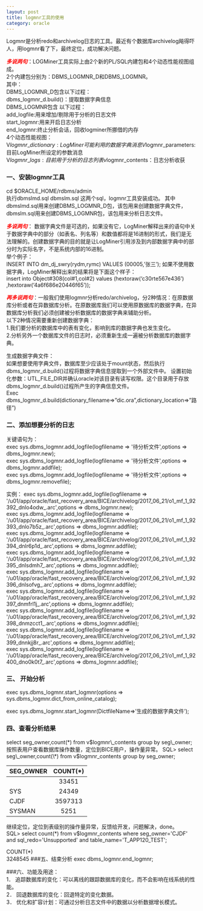 ```yaml
---
layout: post
title: logmnr工具的使用
category: oracle
---
```

Logmnr是分析redo和archivelog日志的工具。最近有个数据库archivelog飚得吓人，用logmnr看了下，最终定位，成功解决问题。

***<font color=red>多说两句</font>***：LOGMiner工具实际上由2个新的PL/SQL内建包和4个动态性能视图组成。  
2个内建包分别为：DBMS\_LOGMNR\_D和DBMS\_LOGMNR。  
其中：  
DBMS\_LOGMNR\_D包含以下过程：  dbms\_logmnr\_d.build()：提取数据字典信息  DBMS\_LOGMNR包含 以下过程：   add\_logfile:用来增加/剔除用于分析的日志文件  start\_logmnr:用来开启日志分析    end\_logmnr:终止分析会话，回收logminer所挪借的内存  
4个动态性能视图：  V$logmnr\_dictionary:LogMiner可能利用的数据字典消息  V$logmnr\_parameters:目前LogMiner所设定的参数消息  V$logmnr\_logs:目前用于分析的日志列表  v$logmnr\_contents：日志分析收获  

### 一、安装logmnr工具
cd $ORACLE_HOME/rdbms/admin  执行dbmslmd.sql  dbmslm.sql 这两个sql，logmnr工具安装成功。其中dbmslmd.sql用来创建DBMS\_LOGMNR\_D包，该包用来创建数据字典文件，dbmslm.sql用来创建DBMS\_LOGMNR包，该包用来分析日志文件。
***<font color=red>多说两句</font>***： 数据字典文件是可选的，如果没有它，LogMiner解释出来的语句中关于数据字典中的部分（如表名、列名等）和数值都将是16进制的形式，我们是无法理解的。创建数据字典的目的就是让LogMiner引用涉及到内部数据字典中的部分时为实际名字，不是系统内部的16进制。  举个例子：  INSERT INTO dm_dj_swry(rydm,rymc) VALUES (00005,’张三’);如果不使用数据字典，LogMiner解释出来的结果将是下面这个样子：  insert into Object#308(col#1,col#2) values(hextoraw(‘c30rte567e436’) ,hextoraw(‘4a6f686e20446f65’));  ***<font color=red>再多说两句</font>***：一般我们使用logmnr分析redo/archivelog，分2种情况：在原数据库分析或者在异数据库分析。在原数据库我们可以使用原数据库的数据字典，在异数据库分析我们必须创建被分析数据库的数据字典来辅助分析。  以下2种情况需要重新创建数据字典：  
1.我们要分析的数据库中的表有变化，影响到库的数据字典也发生变化。  
2.分析另外一个数据库文件的日志时，必须重新生成一遍被分析数据库的数据字典。 生成数据字典文件：  如果想要使用字典文件，数据库至少应该处于mount状态，然后执行dbms\_logmnr\_d.build()过程将数据字典信息提取到一个外部文件中。设置初始化参数：UTL\_FILE\_DIR并确认oracle对该目录有读写权限。这个目录用于存放dbms\_logmnr\_d.build()过程所产生的字典信息文件。  Exec dbms\_logmnr\_d.build(dictionary\_filename=>”dic.ora”,dictionary\_location=>”路径”)

### 二、添加想要分析的日志
关键语句为：  exec sys.dbms\_logmnr.add\_logfile(logfilename => '待分析文件',options => dbms\_logmnr.new);  exec sys.dbms\_logmnr.add\_logfile(logfilename => '待分析文件',options => dbms\_logmnr.addfile);  exec sys.dbms\_logmnr.add\_logfile(logfilename => '待分析文件',options => dbms\_logmnr.removefile);  实例：exec sys.dbms\_logmnr.add\_logfile(logfilename => '/u01/app/oracle/fast_recovery_area/BICE/archivelog/2017_06_21/o1\_mf\_1\_92392\_dnlo4odw\_.arc',options => dbms\_logmnr.new);  exec sys.dbms_logmnr.add\_logfile(logfilename => '/u01/app/oracle/fast\_recovery\_area/BICE/archivelog/2017\_06\_21/o1\_mf\_1\_92393\_dnlo7b5z\_.arc',options => dbms\_logmnr.addfile);  exec sys.dbms\_logmnr.add\_logfile(logfilename => '/u01/app/oracle/fast\_recovery\_area/BICE/archivelog/2017\_06\_21/o1\_mf\_1\_92394\_dnlr6p1d\_.arc',options => dbms\_logmnr.addfile);  exec sys.dbms\_logmnr.add\_logfile(logfilename => '/u01/app/oracle/fast\_recovery\_area/BICE/archivelog/2017\_06\_21/o1\_mf\_1\_92395\_dnlsdmh7\_.arc',options => dbms\_logmnr.addfile);  exec sys.dbms\_logmnr.add\_logfile(logfilename => '/u01/app/oracle/fast\_recovery\_area/BICE/archivelog/2017\_06\_21/o1\_mf\_1\_92396\_dnlsofvg\_.arc',options => dbms\_logmnr.addfile);  exec sys.dbms\_logmnr.add\_logfile(logfilename => '/u01/app/oracle/fast\_recovery\_area/BICE/archivelog/2017\_06\_21/o1\_mf\_1\_92397\_dnmfrl1j\_.arc',options => dbms\_logmnr.addfile);  exec sys.dbms\_logmnr.add\_logfile(logfilename => '/u01/app/oracle/fast\_recovery\_area/BICE/archivelog/2017\_06\_21/o1\_mf\_1\_92398\_dnmzcct1\_.arc',options => dbms\_logmnr.addfile);  exec sys.dbms\_logmnr.add\_logfile(logfilename => '/u01/app/oracle/fast\_recovery\_area/BICE/archivelog/2017\_06\_21/o1\_mf\_1\_92399\_dnnkjj8r\_.arc',options => dbms\_logmnr.addfile);  exec sys.dbms\_logmnr.add\_logfile(logfilename => '/u01/app/oracle/fast\_recovery\_area/BICE/archivelog/2017\_06\_21/o1\_mf\_1\_92400\_dno0k0t7\_.arc',options => dbms\_logmnr.addfile);  

### 三、	开始分析
exec sys.dbms\_logmnr.start\_logmnr(options => sys.dbms\_logmnr.dict\_from\_online\_catalog);exec sys.dbms\_logmnr.start\_logmnr(DictfileName=>’生成的数据字典文件’);  

### 四、查看分析结果 
select seg\_owner,count(\*) from v$logmnr\_contents group by seg\_owner;按照表用户查看数据库操作数量，定位到BICE用户，操作量异常。  SQL> select seg\_owner,count(\*) from v$logmnr\_contents group by seg\_owner;

|  SEG\_OWNER | COUNT(\*)|
| ------------- |:-------------:| 
||33451|
|SYS|24349|
|CJDF|3597313|
|SYSMAN|5251|		继续定位，定位到表级别的操作量异常，反馈给开发，问题解决，done。  SQL>  select count(\*) from v$logmnr\_contents where seg\_owner='CJDF' and sql\_redo='Unsupported' and table\_name='T\_APP120\_TEST';
 COUNT(*)  
 3248545###五、结束分析exec dbms\_logmnr.end\_logmnr;###六、功能及用途：  1．	追踪数据库的变化：可以离线的跟踪数据库的变化，而不会影响在线系统的性能。  2．	回退数据库的变化：回退特定的变化数据。  3．	优化和扩容计划：可通过分析日志文件中的数据以分析数据增长模式。  